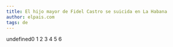 ```yaml
---
title: El hijo mayor de Fidel Castro se suicida en La Habana
author: elpais.com
tags: de
---
```


undefined0
1
2
3
4
5
6

